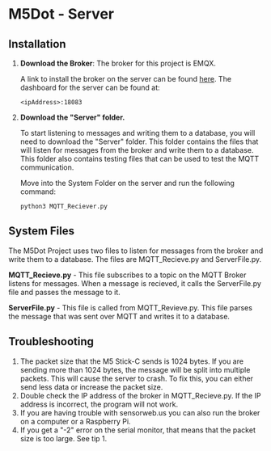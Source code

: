 # M5Dot - Server

## Installation
1. **Download the Broker**: The broker for this project is EMQX.   
   
     A link to install the broker on the server can be found [here](https://docs.emqx.com/en/enterprise/v5.1/deploy/install.html).  The dashboard for the server can be found at: 

    ```
    <ipAddress>:18083
    ```
2. **Download the "Server" folder.** 
   
    To start listening to messages and writing them to a database, you will need to download the "Server" folder. This folder contains the files that will listen for messages from the broker and write them to a database. This folder also contains testing files that can be used to test the MQTT communication.

    Move into the System Folder on the server and run the following command:

    ```
    python3 MQTT_Reciever.py
    ```


## System Files
The M5Dot Project uses two files to listen for messages from the broker and write them to a database. The files are MQTT_Recieve.py and ServerFile.py. 

**MQTT_Recieve.py** - This file subscribes to a topic on the MQTT Broker listens for messages. When a message is recieved, it calls the ServerFile.py file and passes the message to it.

**ServerFile.py** - This file is called from MQTT_Revieve.py. This file parses the message that was sent over MQTT and writes it to a database.


## Troubleshooting
1. The packet size that the M5 Stick-C sends is 1024 bytes. If you are sending more than 1024 bytes, the message will be split into multiple packets. This will cause the server to crash. To fix this, you can either send less data or increase the packet size.
2. Double check the IP address of the broker in MQTT_Recieve.py. If the IP address is incorrect, the program will not work.
3. If you are having trouble with sensorweb.us you can also run the broker on a computer or a Raspberry Pi.
4. If you get a "-2" error on the serial monitor, that means that the packet size is too large. See tip 1.
